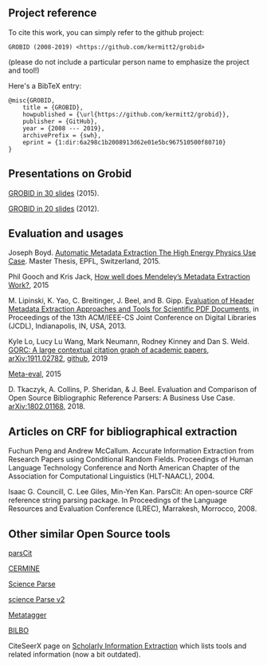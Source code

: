 ## Project reference

To cite this work, you can simply refer to the github project:

```
GROBID (2008-2019) <https://github.com/kermitt2/grobid>
```

(please do not include a particular person name to emphasize the project and tool!)

Here's a BibTeX entry:

```
@misc{GROBID, 
    title = {GROBID}, 
    howpublished = {\url{https://github.com/kermitt2/grobid}}, 
    publisher = {GitHub},
    year = {2008 --- 2019},
    archivePrefix = {swh},
    eprint = {1:dir:6a298c1b2008913d62e01e5bc967510500f80710}
}
```

## Presentations on Grobid

[GROBID in 30 slides](grobid-04-2015.pdf) (2015).

[GROBID in 20 slides](GROBID.pdf) (2012).

## Evaluation and usages

Joseph Boyd. [Automatic Metadata Extraction The High Energy Physics Use Case](https://preprints.cern.ch/record/2039361/files/CERN-THESIS-2015-105.pdf). Master Thesis, EPFL, Switzerland, 2015. 

Phil Gooch and Kris Jack, [How well does Mendeley’s Metadata Extraction Work?](https://krisjack.wordpress.com/2015/03/12/how-well-does-mendeleys-metadata-extraction-work/), 2015

M. Lipinski, K. Yao, C. Breitinger, J. Beel, and B. Gipp. [Evaluation of Header Metadata Extraction Approaches and Tools for Scientific PDF Documents](http://docear.org/papers/Evaluation_of_Header_Metadata_Extraction_Approaches_and_Tools_for_Scientific_PDF_Documents.pdf), in Proceedings of the 13th ACM/IEEE-CS Joint Conference on Digital Libraries (JCDL), Indianapolis, IN, USA, 2013. 

Kyle Lo, Lucy Lu Wang, Mark Neumann, Rodney Kinney and Dan S. Weld. [GORC: A large contextual citation graph of academic papers](https://arxiv.org/pdf/1911.02782.pdf), [arXiv:1911.02782](https://arxiv.org/abs/1911.02782), [github](https://github.com/allenai/s2-gorc), 2019

[Meta-eval](https://github.com/allenai/meta-eval), 2015

D. Tkaczyk, A. Collins, P. Sheridan, & J. Beel. Evaluation and Comparison of Open Source Bibliographic Reference Parsers: A Business Use Case. [arXiv:1802.01168](https://arxiv.org/pdf/1802.01168), 2018.

## Articles on CRF for bibliographical extraction

Fuchun Peng and Andrew McCallum. Accurate Information Extraction from Research Papers using Conditional Random Fields. Proceedings of Human Language Technology Conference and North American Chapter of the Association for Computational Linguistics (HLT-NAACL), 2004.

Isaac G. Councill, C. Lee Giles, Min-Yen Kan. ParsCit: An open-source CRF reference string parsing package. In Proceedings of the Language Resources and Evaluation Conference (LREC), Marrakesh, Morrocco, 2008.

## Other similar Open Source tools

[parsCit](https://github.com/knmnyn/ParsCit)

[CERMINE](https://github.com/CeON/CERMINE)

[Science Parse](https://github.com/allenai/science-parse) 

[science Parse v2](https://github.com/allenai/spv2) 

[Metatagger](https://github.com/iesl/rexa1-metatagger)

[BILBO](https://github.com/OpenEdition/bilbo)

CiteSeerX page on [Scholarly Information Extraction](http://csxstatic.ist.psu.edu/downloads/software#Services) which lists tools and related information (now a bit outdated). 
